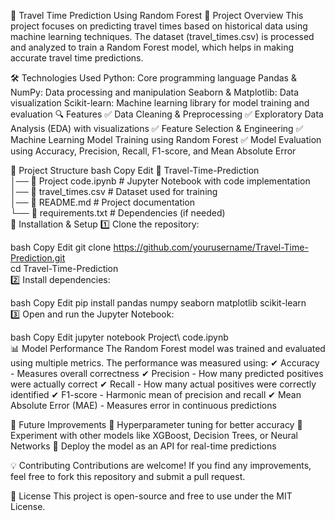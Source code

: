 🚀 Travel Time Prediction Using Random Forest
📌 Project Overview
This project focuses on predicting travel times based on historical data using machine learning techniques. The dataset (travel_times.csv) is processed and analyzed to train a Random Forest model, which helps in making accurate travel time predictions.

🛠 Technologies Used
Python: Core programming language
Pandas & NumPy: Data processing and manipulation
Seaborn & Matplotlib: Data visualization
Scikit-learn: Machine learning library for model training and evaluation
🔍 Features
✅ Data Cleaning & Preprocessing
✅ Exploratory Data Analysis (EDA) with visualizations
✅ Feature Selection & Engineering
✅ Machine Learning Model Training using Random Forest
✅ Model Evaluation using Accuracy, Precision, Recall, F1-score, and Mean Absolute Error

📂 Project Structure
bash
Copy
Edit
📁 Travel-Time-Prediction  
│── 📜 Project code.ipynb    # Jupyter Notebook with code implementation  
│── 📜 travel_times.csv      # Dataset used for training  
│── 📜 README.md             # Project documentation  
└── 📜 requirements.txt      # Dependencies (if needed)  
🚀 Installation & Setup
1️⃣ Clone the repository:

bash
Copy
Edit
git clone https://github.com/yourusername/Travel-Time-Prediction.git  
cd Travel-Time-Prediction  
2️⃣ Install dependencies:

bash
Copy
Edit
pip install pandas numpy seaborn matplotlib scikit-learn  
3️⃣ Open and run the Jupyter Notebook:

bash
Copy
Edit
jupyter notebook Project\ code.ipynb  
📊 Model Performance
The Random Forest model was trained and evaluated using multiple metrics. The performance was measured using:
✔ Accuracy - Measures overall correctness
✔ Precision - How many predicted positives were actually correct
✔ Recall - How many actual positives were correctly identified
✔ F1-score - Harmonic mean of precision and recall
✔ Mean Absolute Error (MAE) - Measures error in continuous predictions

📌 Future Improvements
🔹 Hyperparameter tuning for better accuracy
🔹 Experiment with other models like XGBoost, Decision Trees, or Neural Networks
🔹 Deploy the model as an API for real-time predictions

💡 Contributing
Contributions are welcome! If you find any improvements, feel free to fork this repository and submit a pull request.

📜 License
This project is open-source and free to use under the MIT License.

